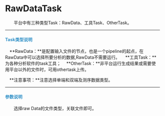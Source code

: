 # RawDataTask
　　平台中有三种类型Task：RawData、工具Task、OtherTask。
****
#### **<i class="glyphicon glyphicon-tags" aria-hidden="true" style="color:#3090C7"></i><span style="color:#3090C7"> Task类型说明**
　**RawData：**是配置输入文件的节点，也是一个pipeline的起点，在RawData中可以选择所要分析的数据,RawData不需要运行。
　**工具Task：**为各种分析软件的task工具；
　**OtherTask：**非平台运行生成结果或需要使用平台以外的文件时，可用othertask上传。

　**注意事项：**注意选择单端和双端及测序数据类型。
****
#### **<i class="fa fa-cog" aria-hidden="true" style="color:#3090C7"></i><span style="color:#3090C7"> 参数说明**
　　选择raw Data的文件类型，关联文件即可。

